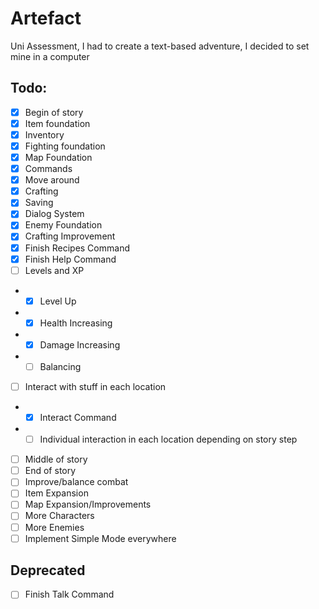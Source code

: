 # Artefact
Uni Assessment, I had to create a text-based adventure, I decided to set mine in a computer

## Todo:
- [x] Begin of story
- [x] Item foundation
- [x] Inventory
- [x] Fighting foundation
- [x] Map Foundation
- [x] Commands
- [x] Move around
- [x] Crafting
- [x] Saving
- [x] Dialog System
- [x] Enemy Foundation
- [x] Crafting Improvement
- [x] Finish Recipes Command
- [x] Finish Help Command
- [ ] Levels and XP
- - [x] Level Up
- - [x] Health Increasing
- - [x] Damage Increasing
- - [ ] Balancing
- [ ] Interact with stuff in each location
- - [x] Interact Command
- - [ ] Individual interaction in each location depending on story step
- [ ] Middle of story
- [ ] End of story
- [ ] Improve/balance combat
- [ ] Item Expansion
- [ ] Map Expansion/Improvements
- [ ] More Characters
- [ ] More Enemies
- [ ] Implement Simple Mode everywhere

## Deprecated
- [ ] Finish Talk Command